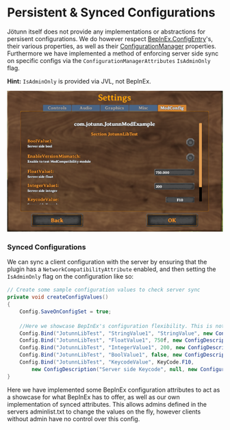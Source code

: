 ﻿# Persistent & Synced Configurations

Jötunn itself does not provide any implementations or abstractions for persisent configurations. We do however respect [BepInEx.ConfigEntry](https://bepinex.github.io/bepinex_docs/master/articles/dev_guide/plugin_tutorial/3_configuration.html)'s, their various properties, as well as their [ConfigurationManager](https://github.com/BepInEx/BepInEx.ConfigurationManager) properties. Furthermore we have implemented a method of enforcing server side sync on specific configs via the `ConfigurationManagerAttributes` `IsAdminOnly` flag.

**Hint:** `IsAdminOnly` is provided via JVL, not BepInEx.

![Config Manager U I](../../images/utils/ConfigManagerUI.png)

### Synced Configurations
We can sync a client configuration with the server by ensuring that the plugin has a `NetworkCompatibilityAttribute` enabled, and then setting the `IsAdminOnly` flag on the configuration like so:

```cs
// Create some sample configuration values to check server sync
private void createConfigValues()
{
    Config.SaveOnConfigSet = true;

    //Here we showcase BepInEx's configuration flexibility. This is nothing to do we JVL, however we do provide an interface that is capable of respecting the configuration parameters detailed here.
    Config.Bind("JotunnLibTest", "StringValue1", "StringValue", new ConfigDescription("Server side string", null, new ConfigurationManagerAttributes { IsAdminOnly = true }));
    Config.Bind("JotunnLibTest", "FloatValue1", 750f, new ConfigDescription("Server side float", new AcceptableValueRange<float>(0f,1000f), new ConfigurationManagerAttributes { IsAdminOnly = true }));
    Config.Bind("JotunnLibTest", "IntegerValue1", 200, new ConfigDescription("Server side integer", null, new ConfigurationManagerAttributes { IsAdminOnly = true }));
    Config.Bind("JotunnLibTest", "BoolValue1", false, new ConfigDescription("Server side bool", null, new ConfigurationManagerAttributes { IsAdminOnly = true }));
    Config.Bind("JotunnLibTest", "KeycodeValue", KeyCode.F10,
        new ConfigDescription("Server side Keycode", null, new ConfigurationManagerAttributes() { IsAdminOnly = true }));
}
```

Here we have implemented some BepInEx configuration attributes to act as a showcase for what BepInEx has to offer, as well as our own implementation of synced attributes. This allows admins defined in the servers adminlist.txt to change the values on the fly, however clients without admin have no control over this config.